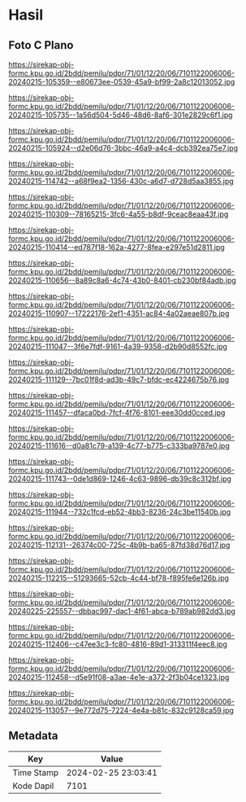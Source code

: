 # Hasil

## Foto C Plano

https://sirekap-obj-formc.kpu.go.id/2bdd/pemilu/pdpr/71/01/12/20/06/7101122006006-20240215-105359--e80673ee-0539-45a9-bf99-2a8c12013052.jpg

https://sirekap-obj-formc.kpu.go.id/2bdd/pemilu/pdpr/71/01/12/20/06/7101122006006-20240215-105735--1a56d504-5d46-48d6-8af6-301e2829c6f1.jpg

https://sirekap-obj-formc.kpu.go.id/2bdd/pemilu/pdpr/71/01/12/20/06/7101122006006-20240215-105924--d2e06d76-3bbc-46a9-a4c4-dcb392ea75e7.jpg

https://sirekap-obj-formc.kpu.go.id/2bdd/pemilu/pdpr/71/01/12/20/06/7101122006006-20240215-114742--a68f9ea2-1356-430c-a6d7-d728d5aa3855.jpg

https://sirekap-obj-formc.kpu.go.id/2bdd/pemilu/pdpr/71/01/12/20/06/7101122006006-20240215-110309--78165215-3fc6-4a55-b8df-9ceac8eaa43f.jpg

https://sirekap-obj-formc.kpu.go.id/2bdd/pemilu/pdpr/71/01/12/20/06/7101122006006-20240215-110414--ed787f18-162a-4277-8fea-e297e51d2811.jpg

https://sirekap-obj-formc.kpu.go.id/2bdd/pemilu/pdpr/71/01/12/20/06/7101122006006-20240215-110656--8a89c8a6-4c74-43b0-8401-cb230bf84adb.jpg

https://sirekap-obj-formc.kpu.go.id/2bdd/pemilu/pdpr/71/01/12/20/06/7101122006006-20240215-110907--17222176-2ef1-4351-ac84-4a02aeae807b.jpg

https://sirekap-obj-formc.kpu.go.id/2bdd/pemilu/pdpr/71/01/12/20/06/7101122006006-20240215-111047--3f6e7fdf-9161-4a39-9358-d2b90d8552fc.jpg

https://sirekap-obj-formc.kpu.go.id/2bdd/pemilu/pdpr/71/01/12/20/06/7101122006006-20240215-111129--7bc01f8d-ad3b-49c7-bfdc-ec4224675b76.jpg

https://sirekap-obj-formc.kpu.go.id/2bdd/pemilu/pdpr/71/01/12/20/06/7101122006006-20240215-111457--dfaca0bd-7fcf-4f76-8101-eee30dd0cced.jpg

https://sirekap-obj-formc.kpu.go.id/2bdd/pemilu/pdpr/71/01/12/20/06/7101122006006-20240215-111616--d0a81c79-a139-4c77-b775-c333ba9787e0.jpg

https://sirekap-obj-formc.kpu.go.id/2bdd/pemilu/pdpr/71/01/12/20/06/7101122006006-20240215-111743--0de1d869-1246-4c63-9896-db39c8c312bf.jpg

https://sirekap-obj-formc.kpu.go.id/2bdd/pemilu/pdpr/71/01/12/20/06/7101122006006-20240215-111944--732c1fcd-eb52-4bb3-8236-24c3be11540b.jpg

https://sirekap-obj-formc.kpu.go.id/2bdd/pemilu/pdpr/71/01/12/20/06/7101122006006-20240215-112131--26374c00-725c-4b9b-ba65-87fd38d76d17.jpg

https://sirekap-obj-formc.kpu.go.id/2bdd/pemilu/pdpr/71/01/12/20/06/7101122006006-20240215-112215--51293665-52cb-4c44-bf78-f895fe6e126b.jpg

https://sirekap-obj-formc.kpu.go.id/2bdd/pemilu/pdpr/71/01/12/20/06/7101122006006-20240225-225557--dbbac997-dac1-4f61-abca-b789ab982dd3.jpg

https://sirekap-obj-formc.kpu.go.id/2bdd/pemilu/pdpr/71/01/12/20/06/7101122006006-20240215-112406--c47ee3c3-fc80-4816-89d1-313311f4eec8.jpg

https://sirekap-obj-formc.kpu.go.id/2bdd/pemilu/pdpr/71/01/12/20/06/7101122006006-20240215-112458--d5e91f08-a3ae-4e1e-a372-2f3b04ce1323.jpg

https://sirekap-obj-formc.kpu.go.id/2bdd/pemilu/pdpr/71/01/12/20/06/7101122006006-20240215-113057--9e772d75-7224-4e4a-b81c-832c9128ca59.jpg


## Metadata

| Key        | Value               |
| ---------- | ------------------- |
| Time Stamp | 2024-02-25 23:03:41 |
| Kode Dapil | 7101                |



